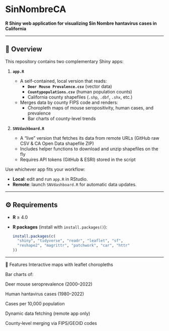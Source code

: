 # SinNombreCA

**R Shiny web application for visualizing Sin Nombre hantavirus cases in California**

---

## 🚀 Overview

This repository contains two complementary Shiny apps:

1. **`app.R`**  
   - A self-contained, local version that reads:  
     - **`Deer Mouse Prevalence.csv`** (vector data)  
     - **`Countypopulations.csv`** (human population counts)  
     - California county shapefiles (`.shp`, `.dbf`, `.shx`, etc.)  
   - Merges data by county FIPS code and renders:  
     - Choropleth maps of mouse seropositivity, human cases, and prevalence  
     - Bar charts of county‐level trends  

2. **`SNVdashboard.R`**  
   - A “live” version that fetches its data from remote URLs (GitHub raw CSV & CA Open Data shapefile ZIP)  
   - Includes helper functions to download and unzip shapefiles on the fly  
   - Requires API tokens (GitHub & ESRI) stored in the script  

Use whichever app fits your workflow:  
- **Local**: edit and run `app.R` in RStudio.  
- **Remote**: launch `SNVdashboard.R` for automatic data updates.

---


## ⚙️ Requirements

- **R** ≥ 4.0  
- **R packages** (install with `install.packages()`):

  ```r
  install.packages(c(
    "shiny", "tidyverse", "readr", "leaflet", "sf", 
    "reshape2", "magrittr", "patchwork", "car", "httr"
  ))

---

🎯 Features
Interactive maps with leaflet choropleths

Bar charts of:

Deer mouse seroprevalence (2000–2022)

Human hantavirus cases (1980–2022)

Cases per 10,000 population

Dynamic data fetching (remote app only)

County‐level merging via FIPS/GEOID codes
